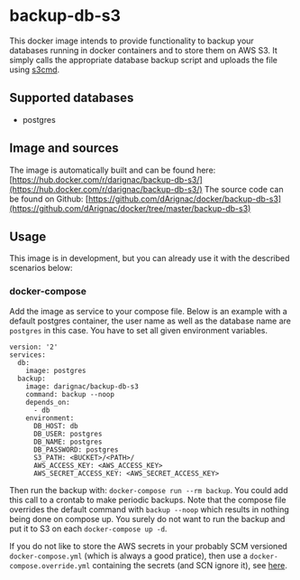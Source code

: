 # backup-db-s3
This docker image intends to provide functionality to backup your databases running in docker containers and to store them on AWS S3.
It simply calls the appropriate database backup script and uploads the file using [s3cmd](http://s3tools.org/s3cmd).

## Supported databases
- postgres

## Image and sources
The image is automatically built and can be found here: [https://hub.docker.com/r/darignac/backup-db-s3/](https://hub.docker.com/r/darignac/backup-db-s3/)
The source code can be found on Github: [https://github.com/dArignac/docker/backup-db-s3](https://github.com/dArignac/docker/tree/master/backup-db-s3)

## Usage
This image is in development, but you can already use it with the described scenarios below:

### docker-compose
Add the image as service to your compose file.
Below is an example with a default postgres container, the user name as well as the database name are `postgres` in this case.
You have to set all given environment variables.

    version: '2'
    services:
      db:
        image: postgres
      backup:
        image: darignac/backup-db-s3
        command: backup --noop
        depends_on:
          - db
        environment:
          DB_HOST: db
          DB_USER: postgres
          DB_NAME: postgres
          DB_PASSWORD: postgres
          S3_PATH: <BUCKET>/<PATH>/
          AWS_ACCESS_KEY: <AWS_ACCESS_KEY>
          AWS_SECRET_ACCESS_KEY: <AWS_SECRET_ACCESS_KEY>

Then run the backup with: `docker-compose run --rm backup`. You could add this call to a crontab to make periodic backups.
Note that the compose file overrides the default command with `backup --noop` which results in nothing being done on compose up. You surely do not want to run the backup and put it to S3 on each `docker-compose up -d`.

If you do not like to store the AWS secrets in your probably SCM versioned `docker-compose.yml` (which is always a good pratice), then use a `docker-compose.override.yml` containing the secrets (and SCN ignore it), see [here](https://docs.docker.com/compose/extends/).